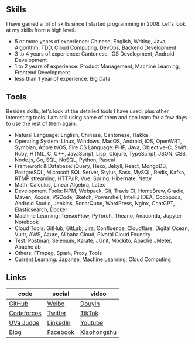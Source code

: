 ## Skills

I have gained a lot of skills since I started programming in 2008. Let's look at my skills from a high level. 

* 5 or more years of experience: Chinese, English, Writing, Java, Algorithm, TDD, Cloud Computing, DevOps, Backend Development
* 3 to 4 years of experience: Cantonese, iOS Development, Android Development
* 1 to 2 years of experience: Product Management, Machine Learning, Frontend Development
* less than 1 year of experience: Big Data


## Tools

Besides skills, let's look at the detailed tools I have used, plus other interesting tools. I am still using some of them and can learn for a few days to use the rest of them again.

* Natural Language: English, Chinese, Cantonese, Hakka
* Operating System: Linux, Windows, MacOS, Android, iOS, OpenWRT, Symbian, Apple tvOS, Fire OS
Language: PHP, Java, Objective-C, Swift, Ruby, HTML, C, C++, JavaScript, Lisp, Clojure, TypeScript, JSON, CSS, Node.js, Go, SQL, NoSQL, Python, Pascal
* Framework & Database: jQuery, Hexo, Jekyll, React, MongoDB, PostgreSQL, Microsoft SQL Server, Stylus, Sass, MySQL, Redis, Kafka,  RTMP streaming, HTTP/IP, Vue, Spring, Hibernate, Netty
* Math: Calculus, Linear Algebra, Latex
* Development Tools: NPM, Webpack, Git, Travis CI, HomeBrew, Gradle, Maven, Xcode, VSCode, Sketch, Powershell, IntelliJ IDEA, Cocopods, Android Studio, Jenkins, SonarQube, WordPress, Nginx, ChatGPT, Elasticsearch, Docker
* Machine Learning: TensorFlow, PyTorch, Theano, Anaconda, Jupyter Notebook
* Cloud Tools: GitHub, GitLab, Jira, Confluence, Cloudflare, Digital Ocean, Vultr, AWS, Azure, Alibaba Cloud, Pivotal Cloud Foundry
* Test: Postman, Selenium, Karate, JUnit, Mockito, Apache JMeter, Apache ab
* Others: FFmpeg, Spark, Proxy Tools
* Current Learning: Japanse, Machine Learning, Cloud Computing

## Links

|code|social|video|
|-----|-----|-----|
| [GitHub](https://github.com/lzwjava)|[Weibo](https://weibo.com/zhiweilee)|[Douyin](https://v.douyin.com/iKAw9YC) |
| [Codeforces](https://codeforces.com/profile/lzwjava)|[Twitter](https://twitter.com/lzwjava)|  [TikTok](https://www.tiktok.com/@jamesleecool) |
| [UVa Judge](https://uhunt.onlinejudge.org/id/113519) |[LinkedIn](https://www.linkedin.com/in/lzwjava) |[Youtube](https://www.youtube.com/channel/UC-jqwnFwWOS4ydgTsQR-9ZQ)    |
|  [Blog](https://lzwjava.github.io) | [Facebook](https://www.facebook.com/lzwjava) | [Xiaohongshu](https://www.xiaohongshu.com/user/profile/577ba85b6a6a6913f98f237b)|



